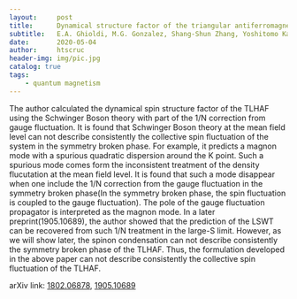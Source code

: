 ```yaml
---
layout:     post
title:      Dynamical structure factor of the triangular antiferromagnet:the Schwinger boson theory beyond the mean field approach
subtitle:   E.A. Ghioldi, M.G. Gonzalez, Shang-Shun Zhang, Yoshitomo Kamiya, L.O. Manuel, A.E. Trumper and C.D. Batista
date:       2020-05-04
author:     htscruc
header-img: img/pic.jpg
catalog: true
tags:
    - quantum magnetism
---
```


The author calculated the dynamical spin structure factor of the TLHAF using the Schwinger Boson theory with part of the 1/N correction from gauge fluctuation. It is found that Schwinger Boson theory at the mean field level can not describe consistently the collective spin fluctuation of the system in the symmetry broken phase. For example, it predicts a magnon mode with a spurious quadratic dispersion around the K point. Such a spurious mode comes form the inconsistent treatment of the density flucutation at the mean field level. It is found that such a mode disappear when one include the 1/N correction from the gauge fluctuation in the symmetry broken phase(In the symmetry broken phase, the spin fluctuation is coupled to the gauge fluctuation). The pole of the gauge fluctuation propagator is interpreted as the magnon mode. In a later preprint(1905.10689), the author showed that the prediction of the LSWT can be recovered from such 1/N treatment in the large-S limit. However, as we will show later, the spinon condensation can not describe consistently the symmetry broken phase of the TLHAF. Thus, the formulation developed in the above paper can not describe consistently the collective spin fluctuation of the TLHAF. 

arXiv link: [1802.06878](https://arxiv.org/abs/1802.06878v4), [1905.10689](https://arxiv.org/abs/1905.10689v3)




